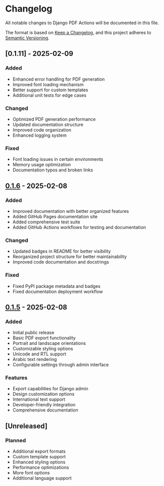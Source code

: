 # Changelog

All notable changes to Django PDF Actions will be documented in this file.

The format is based on [Keep a Changelog](https://keepachangelog.com/en/1.0.0/),
and this project adheres to [Semantic Versioning](https://semver.org/spec/v2.0.0.html).

## [0.1.11] - 2025-02-09

### Added
- Enhanced error handling for PDF generation
- Improved font loading mechanism
- Better support for custom templates
- Additional unit tests for edge cases

### Changed
- Optimized PDF generation performance
- Updated documentation structure
- Improved code organization
- Enhanced logging system

### Fixed
- Font loading issues in certain environments
- Memory usage optimization
- Documentation typos and broken links

## [0.1.6] - 2025-02-08

### Added
- Improved documentation with better organized features
- Added GitHub Pages documentation site
- Added comprehensive test suite
- Added GitHub Actions workflows for testing and documentation

### Changed
- Updated badges in README for better visibility
- Reorganized project structure for better maintainability
- Improved code documentation and docstrings

### Fixed
- Fixed PyPI package metadata and badges
- Fixed documentation deployment workflow

## [0.1.5] - 2025-02-08

### Added
- Initial public release
- Basic PDF export functionality
- Portrait and landscape orientations
- Customizable styling options
- Unicode and RTL support
- Arabic text rendering
- Configurable settings through admin interface

### Features
- Export capabilities for Django admin
- Design customization options
- International text support
- Developer-friendly integration
- Comprehensive documentation

## [Unreleased]

### Planned
- Additional export formats
- Custom template support
- Enhanced styling options
- Performance optimizations
- More font options
- Additional language support

[0.1.6]: https://github.com/ibrahimroshdy/django-pdf-actions/compare/v0.1.5...v0.1.6
[0.1.5]: https://github.com/ibrahimroshdy/django-pdf-actions/releases/tag/v0.1.5 